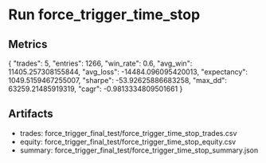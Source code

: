 # Run force_trigger_time_stop

## Metrics
{
  "trades": 5,
  "entries": 1266,
  "win_rate": 0.6,
  "avg_win": 11405.257308155844,
  "avg_loss": -14484.096095420013,
  "expectancy": 1049.5159467255007,
  "sharpe": -53.92625886683258,
  "max_dd": 63259.21485919319,
  "cagr": -0.9813334809501661
}

## Artifacts
- trades: force_trigger_final_test/force_trigger_time_stop_trades.csv
- equity: force_trigger_final_test/force_trigger_time_stop_equity.csv
- summary: force_trigger_final_test/force_trigger_time_stop_summary.json